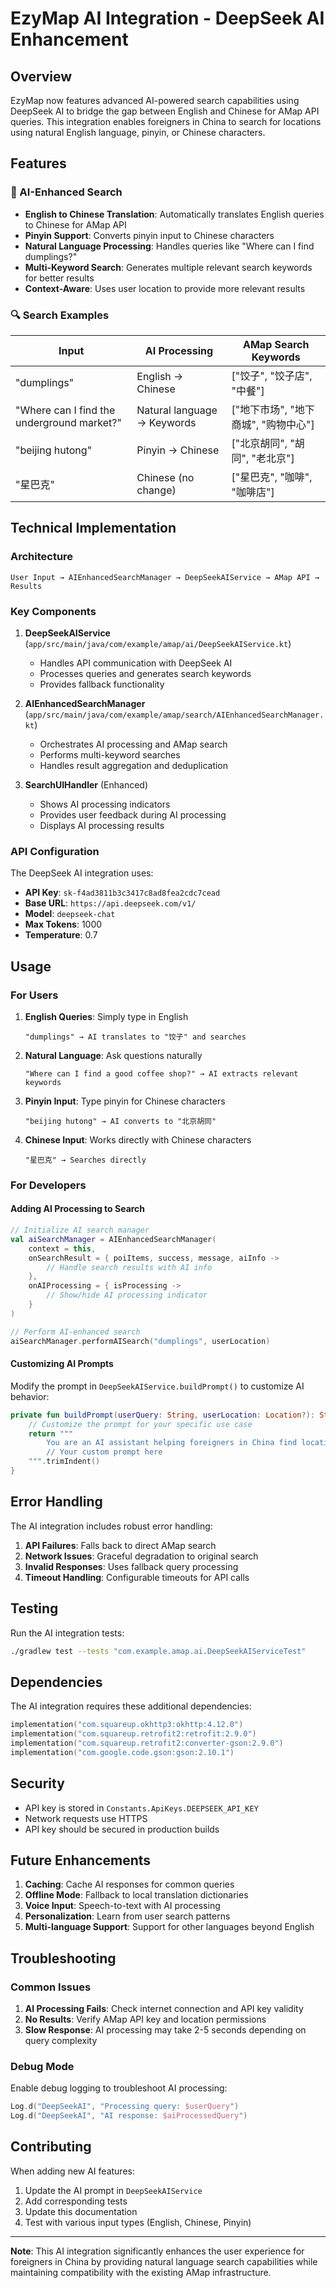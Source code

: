 # EzyMap AI Integration - DeepSeek AI Enhancement

## Overview

EzyMap now features advanced AI-powered search capabilities using DeepSeek AI to bridge the gap between English and Chinese for AMap API queries. This integration enables foreigners in China to search for locations using natural English language, pinyin, or Chinese characters.

## Features

### 🤖 AI-Enhanced Search
- **English to Chinese Translation**: Automatically translates English queries to Chinese for AMap API
- **Pinyin Support**: Converts pinyin input to Chinese characters
- **Natural Language Processing**: Handles queries like "Where can I find dumplings?"
- **Multi-Keyword Search**: Generates multiple relevant search keywords for better results
- **Context-Aware**: Uses user location to provide more relevant results

### 🔍 Search Examples

| Input | AI Processing | AMap Search Keywords |
|-------|---------------|---------------------|
| "dumplings" | English → Chinese | ["饺子", "饺子店", "中餐"] |
| "Where can I find the underground market?" | Natural language → Keywords | ["地下市场", "地下商城", "购物中心"] |
| "beijing hutong" | Pinyin → Chinese | ["北京胡同", "胡同", "老北京"] |
| "星巴克" | Chinese (no change) | ["星巴克", "咖啡", "咖啡店"] |

## Technical Implementation

### Architecture

```
User Input → AIEnhancedSearchManager → DeepSeekAIService → AMap API → Results
```

### Key Components

1. **DeepSeekAIService** (`app/src/main/java/com/example/amap/ai/DeepSeekAIService.kt`)
   - Handles API communication with DeepSeek AI
   - Processes queries and generates search keywords
   - Provides fallback functionality

2. **AIEnhancedSearchManager** (`app/src/main/java/com/example/amap/search/AIEnhancedSearchManager.kt`)
   - Orchestrates AI processing and AMap search
   - Performs multi-keyword searches
   - Handles result aggregation and deduplication

3. **SearchUIHandler** (Enhanced)
   - Shows AI processing indicators
   - Provides user feedback during AI processing
   - Displays AI processing results

### API Configuration

The DeepSeek AI integration uses:
- **API Key**: `sk-f4ad3811b3c3417c8ad8fea2cdc7cead`
- **Base URL**: `https://api.deepseek.com/v1/`
- **Model**: `deepseek-chat`
- **Max Tokens**: 1000
- **Temperature**: 0.7

## Usage

### For Users

1. **English Queries**: Simply type in English
   ```
   "dumplings" → AI translates to "饺子" and searches
   ```

2. **Natural Language**: Ask questions naturally
   ```
   "Where can I find a good coffee shop?" → AI extracts relevant keywords
   ```

3. **Pinyin Input**: Type pinyin for Chinese characters
   ```
   "beijing hutong" → AI converts to "北京胡同"
   ```

4. **Chinese Input**: Works directly with Chinese characters
   ```
   "星巴克" → Searches directly
   ```

### For Developers

#### Adding AI Processing to Search

```kotlin
// Initialize AI search manager
val aiSearchManager = AIEnhancedSearchManager(
    context = this,
    onSearchResult = { poiItems, success, message, aiInfo ->
        // Handle search results with AI info
    },
    onAIProcessing = { isProcessing ->
        // Show/hide AI processing indicator
    }
)

// Perform AI-enhanced search
aiSearchManager.performAISearch("dumplings", userLocation)
```

#### Customizing AI Prompts

Modify the prompt in `DeepSeekAIService.buildPrompt()` to customize AI behavior:

```kotlin
private fun buildPrompt(userQuery: String, userLocation: Location?): String {
    // Customize the prompt for your specific use case
    return """
        You are an AI assistant helping foreigners in China find locations...
        // Your custom prompt here
    """.trimIndent()
}
```

## Error Handling

The AI integration includes robust error handling:

1. **API Failures**: Falls back to direct AMap search
2. **Network Issues**: Graceful degradation to original search
3. **Invalid Responses**: Uses fallback query processing
4. **Timeout Handling**: Configurable timeouts for API calls

## Testing

Run the AI integration tests:

```bash
./gradlew test --tests "com.example.amap.ai.DeepSeekAIServiceTest"
```

## Dependencies

The AI integration requires these additional dependencies:

```kotlin
implementation("com.squareup.okhttp3:okhttp:4.12.0")
implementation("com.squareup.retrofit2:retrofit:2.9.0")
implementation("com.squareup.retrofit2:converter-gson:2.9.0")
implementation("com.google.code.gson:gson:2.10.1")
```

## Security

- API key is stored in `Constants.ApiKeys.DEEPSEEK_API_KEY`
- Network requests use HTTPS
- API key should be secured in production builds

## Future Enhancements

1. **Caching**: Cache AI responses for common queries
2. **Offline Mode**: Fallback to local translation dictionaries
3. **Voice Input**: Speech-to-text with AI processing
4. **Personalization**: Learn from user search patterns
5. **Multi-language Support**: Support for other languages beyond English

## Troubleshooting

### Common Issues

1. **AI Processing Fails**: Check internet connection and API key validity
2. **No Results**: Verify AMap API key and location permissions
3. **Slow Response**: AI processing may take 2-5 seconds depending on query complexity

### Debug Mode

Enable debug logging to troubleshoot AI processing:

```kotlin
Log.d("DeepSeekAI", "Processing query: $userQuery")
Log.d("DeepSeekAI", "AI response: $aiProcessedQuery")
```

## Contributing

When adding new AI features:

1. Update the AI prompt in `DeepSeekAIService`
2. Add corresponding tests
3. Update this documentation
4. Test with various input types (English, Chinese, Pinyin)

---

**Note**: This AI integration significantly enhances the user experience for foreigners in China by providing natural language search capabilities while maintaining compatibility with the existing AMap infrastructure. 